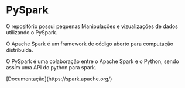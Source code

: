 # PySpark
O repositório possui pequenas Manipulações e vizualizações de dados utilizando o PySpark. <p>O Apache Spark é um framework de código aberto para computação distribuida. <p>O PySpark é uma colaboração entre o Apache Spark e o Python, sendo assim uma API do python para spark.
<p> [Documentação](https://spark.apache.org/)
